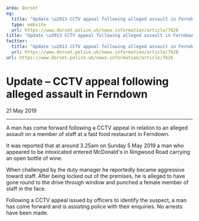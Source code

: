 ```yaml
area: Dorset
og:
  title: "Update \u2013 CCTV appeal following alleged assault in Ferndown"
  type: website
  url: https://www.dorset.police.uk/news-information/article/7626
title: "Update \u2013 CCTV appeal following alleged assault in Ferndown |"
twitter:
  title: "Update \u2013 CCTV appeal following alleged assault in Ferndown"
  url: https://www.dorset.police.uk/news-information/article/7626
url: https://www.dorset.police.uk/news-information/article/7626
```

# Update – CCTV appeal following alleged assault in Ferndown

21 May 2019

* * *

A man has come forward following a CCTV appeal in relation to an alleged assault on a member of staff at a fast food restaurant in Ferndown.

It was reported that at around 3.25am on Sunday 5 May 2019 a man who appeared to be intoxicated entered McDonald's in Ringwood Road carrying an open bottle of wine.

When challenged by the duty manager he reportedly became aggressive toward staff. After being locked out of the premises, he is alleged to have gone round to the drive through window and punched a female member of staff in the face.

Following a CCTV appeal issued by officers to identify the suspect, a man has come forward and is assisting police with their enquiries. No arrests have been made.
